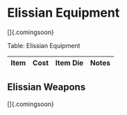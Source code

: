 # Elissian Equipment

[]{.comingsoon}

Table: Elissian Equipment

| Item | Cost | Item Die | Notes |
| :--- | :--: | :------- | :---- |

## Elissian Weapons

[]{.comingsoon}

